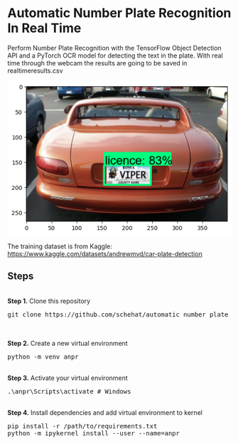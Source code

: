 # Automatic Number Plate Recognition In Real Time 
Perform Number Plate Recognition with the TensorFlow Object Detection API and a PyTorch OCR model for detecting the text in the plate. With real time through the webcam the results are going to be saved in realtimeresults.csv

![Screenshot](test_image.png)

The training dataset is from Kaggle: https://www.kaggle.com/datasets/andrewmvd/car-plate-detection

## Steps
<br />
<b>Step 1.</b> Clone this repository
<pre>
git clone https://github.com/schehat/automatic_number_plate_recognition
</pre>
<br/><br/>
<b>Step 2.</b> Create a new virtual environment 
<pre>
python -m venv anpr
</pre> 
<br/>
<b>Step 3.</b> Activate your virtual environment
<pre>
.\anpr\Scripts\activate # Windows 
</pre>
<br/>
<b>Step 4.</b> Install dependencies and add virtual environment to kernel
<pre>
pip install -r /path/to/requirements.txt
python -m ipykernel install --user --name=anpr
</pre>
<br/>